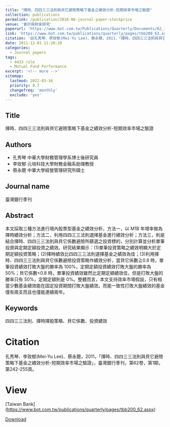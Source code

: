```yaml
---
title: "擇時、四四三三法則與貝它避險策略下基金之績效分析-短期效率市場之驗證"
collection: publications
permalink: /publication/2016-06-journal-paper-stockprice
venue: '會計與財金研究'
paperurl: 'https://www.bot.com.tw/Publications/Quarterly/Documents/62_1/quarterly62_1_12.pdf'
link: 'https://www.bot.com.tw/publications/quarterly/pages/tbb200_62.aspx'
citation: '邱孔秀琴、李玫郁(Mei-Yu Lee)、蔡永聰，2011，「擇時、四四三三法則與貝它避險策略下基金之績效分析-短期效率市場之驗證」，臺灣銀行季刊，第62卷，第1期，第242-255頁。'
date: 2011-12-01 11:20:20
categories:
  - Journal papers
tags:
  - 4433 rule
  - Mutual Fund Performance
excerpt: '<!-- more -->'
sitemap:
  lastmod: 2022-03-16
  priority: 0.7
  changefreq: 'monthly'
  exclude: 'yes'
---
```


## Title
擇時、四四三三法則與貝它避險策略下基金之績效分析-短期效率市場之驗證

## Authors

- 孔秀琴  中華大學財務管理學系博士後研究員
- 李玫郁  元培科技大學財務金融系助理教授
- 蔡永聰  中華大學經營管理研究所碩士

<!-- more -->

## Journal name

臺灣銀行季刊

## Abstract

本文採取三種方法進行境內股票型基金之績效分析，方法一，以 M1B 年增率做為擇時績效分析；方法二，利用四四三三法則選擇基金進行績效分析；方法三，則是結合擇時、四四三三法則與貝它係數避險所篩選之投資標的，分別計算並分析單筆投資與定期定額投資之績效。研究結果顯示：(1)單筆投資策略之績效明顯大於定期定額投資策略；(2)擇時績效比四四三三法則選擇基金之績效為佳；(3)利用擇時、四四三三法則與貝它係數避險投資策略作績效分析，當貝它係數≧0.8 時，單筆投資績效打敗大盤的勝率為 100%，定期定額投資績效打敗大盤的勝率為 50%；貝它係數<0.8 時，單筆投資績效雖然比定期定額績效佳，但是打敗大盤的勝率只有 50%，定期定額則是 0%。整體而言，本文支持效率市場假設，只有相當少數基金績效能在固定投資期間打敗大盤績效。而能一致性打敗大盤績效的基金僅有兩支而且也僅能連續兩年。

## Keywords
 
四四三三法則、擇時擇股策略、貝它係數、投資績效

# Citation

孔秀琴、李玫郁(Mei-Yu Lee)、蔡永聰，2011，「擇時、四四三三法則與貝它避險策略下基金之績效分析-短期效率市場之驗證」，臺灣銀行季刊，第62卷，第1期，第242-255頁。

# View

[Taiwan Bank] (https://www.bot.com.tw/publications/quarterly/pages/tbb200_62.aspx)

[Download](https://www.bot.com.tw/Publications/Quarterly/Documents/62_1/quarterly62_1_12.pdf)